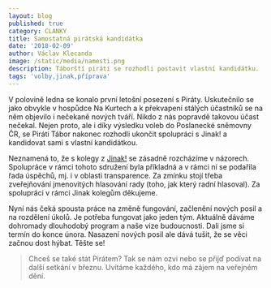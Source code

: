 ```yaml
---
layout: blog
published: true
category: CLANKY
title: Samostatná pirátská kandidátka
date: '2018-02-09'
author: Václav Klecanda
image: /static/media/namesti.png
description: Táborští piráti se rozhodli postavit vlastní kandidátku.
tags: 'volby,jinak,příprava'
---
```


V polovině ledna se konalo první letošní posezení s Piráty.
Uskutečnilo se jako obvykle v hospůdce Na Kurtech a k překvapení stálých účastníků se na něm objevilo i nečekaně nových tváří.
Nikdo z nás popravdě takovou účast nečekal.
Nejen proto, ale i díky výsledku voleb do Poslanecké sněmovny ČR, se Piráti Tábor nakonec rozhodli ukončit spolupráci s Jinak! a kandidovat sami s vlastní kandidátkou.

Neznamená to, že s kolegy z [Jinak!](http://www.taborjinak.cz/) se zásadně rozcházíme v názorech.
Spolupráce v rámci tohoto sdružení byla příkladná a v rámci ní se podařila řada úspěchů, mj. i v oblasti transparence.
Za zmínku stojí třeba zveřejňování jmenovitých hlasování rady (toho, jak který radní hlasoval).
Za spolupráci v rámci Jinak kolegům děkujeme.

Nyní nás čeká spousta práce na změně fungování, začlenění nových posil a na rozdělení úkolů.
Je potřeba fungovat jako jeden tým.
Aktuálně dáváme dohromady dlouhodobý program a naše vize budoucnosti.
Dali jsme si termín do konce února.
Nasazení nových posil ale dává tušit, že se věci začnou dost hýbat.
Těšte se!

> Chceš se také stát Pirátem?
Tak se nám ozvi nebo se přijď podívat na další setkání v březnu.
Uvítáme každého, kdo má zájem na veřejném dění.
